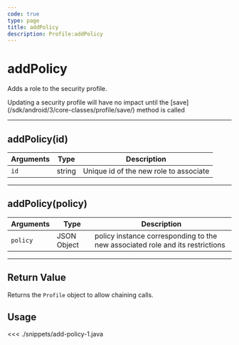 ```yaml
---
code: true
type: page
title: addPolicy
description: Profile:addPolicy
---
```


# addPolicy

Adds a role to the security profile.

<div class="alert alert-info">
Updating a security profile will have no impact until the [save](/sdk/android/3/core-classes/profile/save/) method is called
</div>

---

## addPolicy(id)

| Arguments | Type   | Description                            |
| --------- | ------ | -------------------------------------- |
| `id`      | string | Unique id of the new role to associate |

---

## addPolicy(policy)

| Arguments | Type        | Description                                                                   |
| --------- | ----------- | ----------------------------------------------------------------------------- |
| `policy`  | JSON Object | policy instance corresponding to the new associated role and its restrictions |

---

## Return Value

Returns the `Profile` object to allow chaining calls.

## Usage

<<< ./snippets/add-policy-1.java
